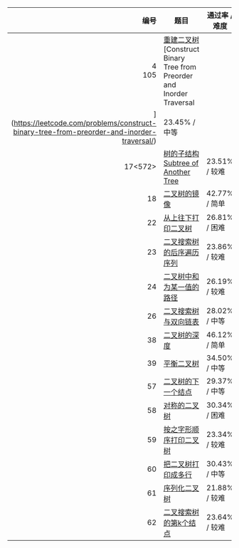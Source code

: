 编号 | 题目 | 通过率 / 难度
---:|---|---
 4<br>105 | [重建二叉树](https://www.nowcoder.com/practice/8a19cbe657394eeaac2f6ea9b0f6fcf6?tpId=13&amp;&amp;tqId=11157&amp;rp=1&amp;ru=/activity/oj&amp;qru=/ta/coding-interviews/question-ranking)<br>[Construct Binary Tree from Preorder and Inorder Traversal
](https://leetcode.com/problems/construct-binary-tree-from-preorder-and-inorder-traversal/) | 23.45% / 中等
 17<572> | [树的子结构](https://www.nowcoder.com/practice/6e196c44c7004d15b1610b9afca8bd88?tpId=13&amp;&amp;tqId=11170&amp;rp=1&amp;ru=/activity/oj&amp;qru=/ta/coding-interviews/question-ranking)<br>[Subtree of Another Tree](https://leetcode.com/problems/subtree-of-another-tree/) | 23.51% / 较难
 18 | [二叉树的镜像](https://www.nowcoder.com/practice/564f4c26aa584921bc75623e48ca3011?tpId=13&amp;&amp;tqId=11171&amp;rp=1&amp;ru=/activity/oj&amp;qru=/ta/coding-interviews/question-ranking) | 42.77% / 简单
 22 | [从上往下打印二叉树](https://www.nowcoder.com/practice/7fe2212963db4790b57431d9ed259701?tpId=13&amp;&amp;tqId=11175&amp;rp=1&amp;ru=/activity/oj&amp;qru=/ta/coding-interviews/question-ranking) | 26.81% / 困难
 23 | [二叉搜索树的后序遍历序列](https://www.nowcoder.com/practice/a861533d45854474ac791d90e447bafd?tpId=13&amp;&amp;tqId=11176&amp;rp=1&amp;ru=/activity/oj&amp;qru=/ta/coding-interviews/question-ranking) | 23.86% / 较难
 24 | [二叉树中和为某一值的路径](https://www.nowcoder.com/practice/b736e784e3e34731af99065031301bca?tpId=13&amp;&amp;tqId=11177&amp;rp=1&amp;ru=/activity/oj&amp;qru=/ta/coding-interviews/question-ranking) | 26.19% / 较难
 26 | [二叉搜索树与双向链表](https://www.nowcoder.com/practice/947f6eb80d944a84850b0538bf0ec3a5?tpId=13&amp;&amp;tqId=11179&amp;rp=1&amp;ru=/activity/oj&amp;qru=/ta/coding-interviews/question-ranking) | 28.02% / 中等
 38 | [二叉树的深度](https://www.nowcoder.com/practice/435fb86331474282a3499955f0a41e8b?tpId=13&amp;&amp;tqId=11191&amp;rp=1&amp;ru=/activity/oj&amp;qru=/ta/coding-interviews/question-ranking) | 46.12% / 简单
 39 | [平衡二叉树](https://www.nowcoder.com/practice/8b3b95850edb4115918ecebdf1b4d222?tpId=13&amp;&amp;tqId=11192&amp;rp=1&amp;ru=/activity/oj&amp;qru=/ta/coding-interviews/question-ranking) | 34.50% / 中等
 57 | [二叉树的下一个结点](https://www.nowcoder.com/practice/9023a0c988684a53960365b889ceaf5e?tpId=13&amp;&amp;tqId=11210&amp;rp=1&amp;ru=/activity/oj&amp;qru=/ta/coding-interviews/question-ranking) | 29.37% / 中等
 58 | [对称的二叉树](https://www.nowcoder.com/practice/ff05d44dfdb04e1d83bdbdab320efbcb?tpId=13&amp;&amp;tqId=11211&amp;rp=1&amp;ru=/activity/oj&amp;qru=/ta/coding-interviews/question-ranking) | 30.34% / 困难
 59 | [按之字形顺序打印二叉树](https://www.nowcoder.com/practice/91b69814117f4e8097390d107d2efbe0?tpId=13&amp;&amp;tqId=11212&amp;rp=1&amp;ru=/activity/oj&amp;qru=/ta/coding-interviews/question-ranking) | 23.34% / 较难
 60 | [把二叉树打印成多行](https://www.nowcoder.com/practice/445c44d982d04483b04a54f298796288?tpId=13&amp;&amp;tqId=11213&amp;rp=1&amp;ru=/activity/oj&amp;qru=/ta/coding-interviews/question-ranking) | 30.43% / 中等
 61 | [序列化二叉树](https://www.nowcoder.com/practice/cf7e25aa97c04cc1a68c8f040e71fb84?tpId=13&amp;&amp;tqId=11214&amp;rp=1&amp;ru=/activity/oj&amp;qru=/ta/coding-interviews/question-ranking) | 21.88% / 较难
 62 | [二叉搜索树的第k个结点](https://www.nowcoder.com/practice/ef068f602dde4d28aab2b210e859150a?tpId=13&amp;&amp;tqId=11215&amp;rp=1&amp;ru=/activity/oj&amp;qru=/ta/coding-interviews/question-ranking) | 23.64% / 较难
